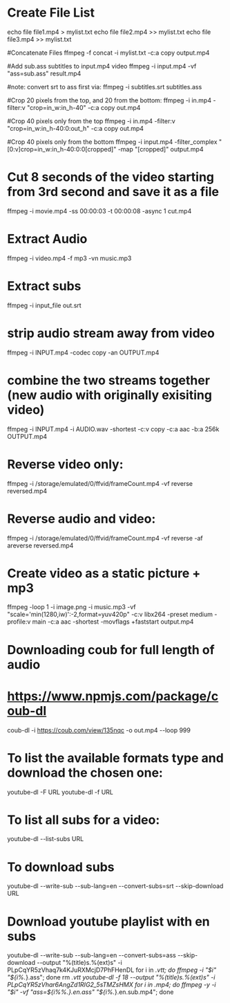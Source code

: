 # Create File List
echo file file1.mp4 >  mylist.txt 
echo file file2.mp4 >> mylist.txt
echo file file3.mp4 >> mylist.txt

#Concatenate Files
ffmpeg -f concat -i mylist.txt -c:a copy output.mp4

#Add sub.ass subtitles to input.mp4 video
ffmpeg -i input.mp4 -vf "ass=sub.ass" result.mp4

#note: convert srt to ass first via: 
ffmpeg -i subtitles.srt subtitles.ass

#Crop 20 pixels from the top, and 20 from the bottom:
ffmpeg -i in.mp4 -filter:v "crop=in_w:in_h-40" -c:a copy out.mp4

#Crop 40 pixels only from the top
ffmpeg -i in.mp4 -filter:v "crop=in_w:in_h-40:0:out_h" -c:a copy out.mp4

#Crop 40 pixels only from the bottom
ffmpeg -i input.mp4 -filter_complex "[0:v]crop=in_w:in_h-40:0:0[cropped]" -map "[cropped]" output.mp4

# Cut 8 seconds of the video starting from 3rd second and save it as a file 
ffmpeg -i movie.mp4 -ss 00:00:03 -t 00:00:08 -async 1 cut.mp4

# Extract Audio
ffmpeg -i video.mp4 -f mp3 -vn music.mp3

# Extract subs
ffmpeg -i input_file out.srt

# strip audio stream away from video
ffmpeg -i INPUT.mp4 -codec copy -an OUTPUT.mp4

# combine the two streams together (new audio with originally exisiting video)
ffmpeg -i INPUT.mp4 -i AUDIO.wav -shortest -c:v copy -c:a aac -b:a 256k OUTPUT.mp4

# Reverse video only:
ffmpeg -i /storage/emulated/0/ffvid/frameCount.mp4 -vf reverse reversed.mp4

# Reverse audio and video:
ffmpeg -i /storage/emulated/0/ffvid/frameCount.mp4 -vf reverse -af areverse reversed.mp4

# Create video as a static picture + mp3
ffmpeg -loop 1 -i image.png -i music.mp3 -vf "scale='min(1280,iw)':-2,format=yuv420p" -c:v libx264 -preset medium -profile:v main -c:a aac -shortest -movflags +faststart output.mp4

# Downloading coub for full length of audio
# https://www.npmjs.com/package/coub-dl
coub-dl -i https://coub.com/view/135nqc -o out.mp4 --loop 999

# To list the available formats type and download the chosen one:
youtube-dl -F URL
youtube-dl -f <number> URL

# To list all subs for a video:
youtube-dl --list-subs URL

# To download subs
youtube-dl --write-sub --sub-lang=en --convert-subs=srt --skip-download URL 

# Download youtube playlist with en subs
youtube-dl --write-sub --sub-lang=en --convert-subs=ass --skip-download --output "%(title)s.%(ext)s" -i PLpCqYR5zVhaq7k4KJuRXMcjD7PhFHenDL
for i in *.vtt; do ffmpeg -i "$i" "${i%.*}.ass"; done
rm *.vtt
youtube-dl -f 18 --output "%(title)s.%(ext)s" -i PLpCqYR5zVhar6AngZd1RIG2_5sTMZsHMX
for i in *.mp4; do ffmpeg -y -i "$i" -vf "ass=${i%%.*}.en.ass" "${i%.*}.en.sub.mp4"; done 